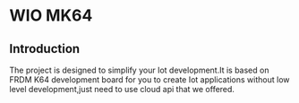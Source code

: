 # WIO MK64

## Introduction

The project is designed to simplify your Iot development.It is based on FRDM K64 development board for you to create Iot applications without low level development,just need to use cloud api that we offered. 